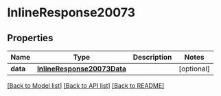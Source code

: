 # InlineResponse20073

## Properties
Name | Type | Description | Notes
------------ | ------------- | ------------- | -------------
**data** | [**InlineResponse20073Data**](InlineResponse20073Data.md) |  | [optional] 

[[Back to Model list]](../README.md#documentation-for-models) [[Back to API list]](../README.md#documentation-for-api-endpoints) [[Back to README]](../README.md)

